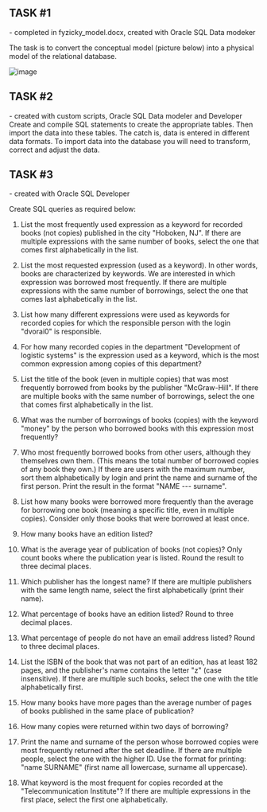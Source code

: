 
<h2>TASK #1</h2> - completed in fyzicky_model.docx, created with  Oracle SQL Data modeker

The task is to convert the conceptual model (picture below) into a physical model of the relational database.

![image](https://github.com/AdamLnenicka/SQL/assets/70570107/03cae725-878a-406b-9312-0fb35409d28f)

<h2>TASK #2</h2> - created with custom scripts, Oracle SQL Data modeler and Developer
Create and compile SQL statements to create the appropriate tables. Then import the data into these tables. The catch is, data is entered in different data formats. To import data into the database you will need to transform, correct and adjust the data.

<h2>TASK #3</h2> - created with Oracle SQL Developer

Create SQL queries as required below:

1. List the most frequently used expression as a keyword for recorded books (not copies) published in the city "Hoboken, NJ". If there are multiple expressions with the same number of books, select the one that comes first alphabetically in the list.

2. List the most requested expression (used as a keyword). In other words, books are characterized by keywords. We are interested in which expression was borrowed most frequently. If there are multiple expressions with the same number of borrowings, select the one that comes last alphabetically in the list. 

3. List how many different expressions were used as keywords for recorded copies for which the responsible person with the login "dvorai0" is responsible. 

4. For how many recorded copies in the department "Development of logistic systems" is the expression used as a keyword, which is the most common expression among copies of this department? 

5. List the title of the book (even in multiple copies) that was most frequently borrowed from books by the publisher "McGraw-Hill". If there are multiple books with the same number of borrowings, select the one that comes first alphabetically in the list. 

6. What was the number of borrowings of books (copies) with the keyword "money" by the person who borrowed books with this expression most frequently?

8. Who most frequently borrowed books from other users, although they themselves own them. (This means the total number of borrowed copies of any book they own.) If there are users with the maximum number, sort them alphabetically by login and print the name and surname of the first person. Print the result in the format "NAME --- surname".

9. List how many books were borrowed more frequently than the average for borrowing one book (meaning a specific title, even in multiple copies). Consider only those books that were borrowed at least once. 

10. How many books have an edition listed?

11. What is the average year of publication of books (not copies)? Only count books where the publication year is listed. Round the result to three decimal places. 

12. Which publisher has the longest name? If there are multiple publishers with the same length name, select the first alphabetically (print their name).

13. What percentage of books have an edition listed? Round to three decimal places.

14. What percentage of people do not have an email address listed? Round to three decimal places.

15. List the ISBN of the book that was not part of an edition, has at least 182 pages, and the publisher's name contains the letter "z" (case insensitive). If there are multiple such books, select the one with the title alphabetically first. 

16. How many books have more pages than the average number of pages of books published in the same place of publication? 

17. How many copies were returned within two days of borrowing? 

18. Print the name and surname of the person whose borrowed copies were most frequently returned after the set deadline. If there are multiple people, select the one with the higher ID. Use the format for printing: "name SURNAME" (first name all lowercase, surname all uppercase).

19. What keyword is the most frequent for copies recorded at the "Telecommunication Institute"? If there are multiple expressions in the first place, select the first one alphabetically. 
